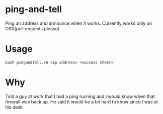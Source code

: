 ping-and-tell
=============

Ping an address and announce when it works.  Currently works only on OSX(pull requests please)

# Usage

	bash pingandtell.sh <ip address> <success cheer>

# Why

Told a guy at work that I had a ping running and I would know when that firewall was back up.  He said it would be a bit hard to know since I was at his desk.  

